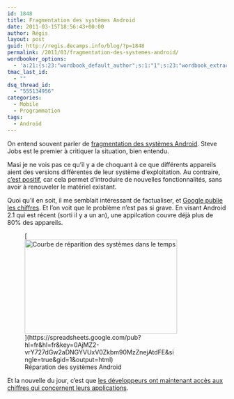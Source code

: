 ```yaml
---
id: 1848
title: Fragmentation des systèmes Android
date: 2011-03-15T18:56:43+00:00
author: Régis
layout: post
guid: http://regis.decamps.info/blog/?p=1848
permalink: /2011/03/fragmentation-des-systemes-android/
wordbooker_options:
  - 'a:21:{s:23:"wordbook_default_author";s:1:"1";s:23:"wordbook_extract_length";s:3:"256";s:25:"wordbooker_like_share_too";s:2:"on";s:21:"wordbooker_like_width";s:3:"250";s:27:"wordbooker_like_button_page";s:2:"on";s:25:"wordbook_fbshare_location";s:3:"top";s:24:"wordbook_fblike_location";s:3:"top";s:22:"wordbook_fblike_action";s:9:"recommend";s:27:"wordbook_fblike_colorscheme";s:4:"dark";s:20:"wordbook_fblike_font";s:5:"arial";s:22:"wordbook_fblike_button";s:12:"button_count";s:21:"wordbook_fblike_faces";s:5:"false";s:18:"wordbook_attribute";s:0:"";s:29:"wordbook_republish_time_frame";s:2:"10";s:29:"wordbooker_status_update_text";s:33:"New blog post :  %title% - %link%";s:19:"wordbook_actionlink";s:3:"300";s:32:"wordbook_description_meta_length";s:3:"350";s:18:"wordbook_page_post";s:4:"-100";s:18:"wordbook_orandpage";s:1:"2";s:24:"wordbooker_comment_email";s:23:"regis.decamps@gmail.com";s:18:"wordbook_noncename";s:10:"c1879adc40";}'
tmac_last_id:
  - ""
dsq_thread_id:
  - "555134956"
categories:
  - Mobile
  - Programmation
tags:
  - Android
---
```

On entend souvent parler de [fragmentation des systèmes Android](http://www.zdnet.com/blog/open-source/androids-biggest-worry-fragmentation/8022). Steve Jobs est le premier à critiquer la situation, bien entendu.

Masi je ne vois pas ce qu&rsquo;il y a de choquant à ce que différents appareils aient des versions différentes de leur système d&rsquo;exploitation. Au contraire, [c&rsquo;est positif](http://www.igeneration.fr/0-apple/motorola-la-fragmentation-est-un-aspect-positif-d-android-37622), car cela permet d&rsquo;introduire de nouvelles fonctionnalités, sans avoir à renouveler le matériel existant.

Quoi qu&rsquo;il en soit, il me semblait intéressant de factualiser, et [Google publie les chiffres](http://developer.android.com/resources/dashboard/platform-versions.html). Et l&rsquo;on voit que le problème n&rsquo;est pas si grave. En visant Android 2.1 qui est récent (sorti il y a un an), une appilcation couvre déjà plus de 80% des appareils.
  
<figure id="attachment_1849" style="width: 350px" class="wp-caption alignnone">[<img src="http://regis.decamps.info/blog/wp-content/uploads/2011/03/graphique_1-350x216.png" alt="Courbe de réparition des systèmes dans le temps" title="Fragmentation d&#039;Android" width="350" height="216" class="size-medium wp-image-1849" srcset="http://regis.decamps.info/blog/wp-content/uploads/2011/03/graphique_1-350x216.png 350w, http://regis.decamps.info/blog/wp-content/uploads/2011/03/graphique_1.png 600w" sizes="(max-width: 350px) 100vw, 350px" />](https://spreadsheets.google.com/pub?hl=fr&hl=fr&key=0AjMZ2-vrY727dGw2aDNGYVUxV0Zkbm90MzZnejAtdFE&single=true&gid=1&output=html)<figcaption class="wp-caption-text">Réparation des systèmes Android</figcaption></figure>

Et la nouvelle du jour, c&rsquo;est que [les développeurs ont maintenant accès aux chiffres qui concernent leurs applications](http://www.androidpolice.com/2011/03/15/developers-take-note-google-unleashes-fascinating-new-android-market-statistics-and-charts-for-your-apps/).